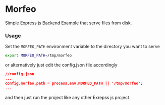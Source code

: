 # Morfeo

Simple Express js Backend Example that serve files from disk.

### Usage

Set the `MORFEO_PATH` environment variable to the directory you want to serve

```bash
export MORFEO_PATH=/tmp/morfeo
```

or alternatively just edit the config.json file accordingly

```json
//config.json
...
config.morfeo.path = process.env.MORFEO_PATH || '/tmp/morfeo';
...
```

and then just run the project like any other Exrepss js project